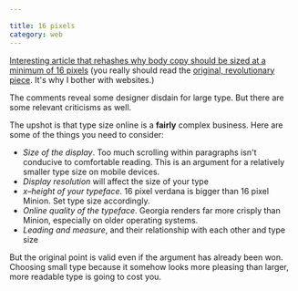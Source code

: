 ```yaml
---

title: 16 pixels
category: web
---
```


[Interesting article that rehashes why body copy should be sized at a minimum of 16 pixels](http://www.smashingmagazine.com/2011/10/07/16-pixels-body-copy-anything-less-costly-mistake/) (you really should read the [original, revolutionary piece](http://www.informationarchitects.jp/en/100e2r/). It's why I bother with websites.)

The comments reveal some designer disdain for large type. But there are some relevant criticisms as well.

The upshot is that type size online is a **fairly** complex business. Here are some of the things you need to consider:

* _Size of the display_. Too much scrolling within paragraphs isn't conducive to comfortable reading. This is an argument for a relatively smaller type size on mobile devices.
* _Display resolution_ will affect the size of your type
* _x–height of your typeface_. 16 pixel verdana is bigger than 16 pixel Minion. Set type size accordingly.
* _Online quality of the typeface_. Georgia renders far more crisply than Minion, especially on older operating systems.
* _Leading and measure_, and their relationship with each other and type size

But the original point is valid even if the argument has already been won. Choosing small type because it somehow looks more pleasing than larger, more readable type is going to cost you.

